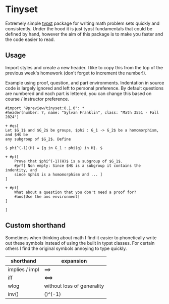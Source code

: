 # Tinyset
Extremely simple [typst](https://github.com/typst/typst) package for writing
math problem sets quickly and consistently. Under the hood it is just typst fundamentals that could be defined by hand, however the aim of this package is to make you faster and the code easier to read.

## Usage
Import styles and create a new header. I like to copy this from the top of the
previous week's homework (don't forget to increment the number!).

Example using proof, question, and part environments. Indentation in source code is largely ignored and left to personal preference. By default questions are numbered and each part is lettered, you can change this based on course / instructor preference.

```typ
#import "@preview/tinyset:0.1.0": *
#header(number: 7, name: "Sylvan Franklin", class: "Math 3551 - Fall 2024")

+ #qs[
Let $G_1$ and $G_2$ be groups, $phi : G_1 -> G_2$ be a homomorphism, and $H$ be
any subgroup of $G_2$. Define

$ phi^(-1)(H) = {g in G_1 : phi(g) in H}. $

+ #pt[ 
    Prove that $phi^(-1)(H)$ is a subgroup of $G_1$.
    #prf[ Non empty: Since $H$ is a subgroup it contains the indentity, and
    since $phi$ is a homomorphism and ... ]
]

+ #pt[ 
    What about a question that you don't need a proof for?
    #ans[Use the ans environment]
]

]

```
## Custom shorthand

Sometimes when thinking about math I find it easier to phonetically write out these symbols instead of using the built in typst classes. For certain others I find the original symbols annoying to type quickly.  

| shorthand | expansion |
| --- | --- |
| implies / impl | ==> |
| iff | <==> |
| wlog | without loss of generality |
| inv(<expression>) | (<epression>)^(-1) |

